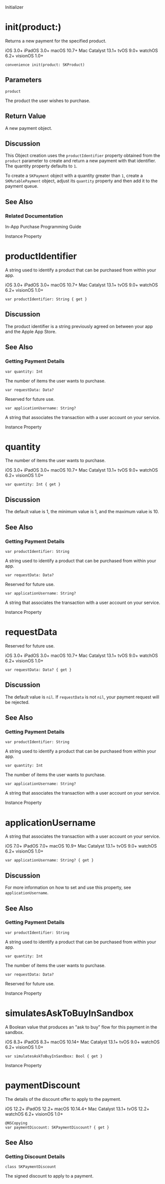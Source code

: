 Initializer

# init(product:)

Returns a new payment for the specified product.

iOS 3.0+  iPadOS 3.0+  macOS 10.7+  Mac Catalyst 13.1+  tvOS 9.0+  watchOS
6.2+  visionOS 1.0+

    
    
    convenience init(product: SKProduct)

##  Parameters

`product`

    

The product the user wishes to purchase.

## Return Value

A new payment object.

## Discussion

This Object creation uses the `productIdentifier` property obtained from the
`product` parameter to create and return a new payment with that identifier.
The quantity property defaults to `1`.

To create a `SKPayment` object with a quantity greater than `1`, create a
`SKMutablePayment` object, adjust its `quantity` property and then add it to
the payment queue.

## See Also

### Related Documentation

In-App Purchase Programming Guide

Instance Property

# productIdentifier

A string used to identify a product that can be purchased from within your
app.

iOS 3.0+  iPadOS 3.0+  macOS 10.7+  Mac Catalyst 13.1+  tvOS 9.0+  watchOS
6.2+  visionOS 1.0+

    
    
    var productIdentifier: String { get }

## Discussion

The product identifier is a string previously agreed on between your app and
the Apple App Store.

## See Also

### Getting Payment Details

`var quantity: Int`

The number of items the user wants to purchase.

`var requestData: Data?`

Reserved for future use.

`var applicationUsername: String?`

A string that associates the transaction with a user account on your service.

Instance Property

# quantity

The number of items the user wants to purchase.

iOS 3.0+  iPadOS 3.0+  macOS 10.7+  Mac Catalyst 13.1+  tvOS 9.0+  watchOS
6.2+  visionOS 1.0+

    
    
    var quantity: Int { get }

## Discussion

The default value is 1, the minimum value is 1, and the maximum value is 10.

## See Also

### Getting Payment Details

`var productIdentifier: String`

A string used to identify a product that can be purchased from within your
app.

`var requestData: Data?`

Reserved for future use.

`var applicationUsername: String?`

A string that associates the transaction with a user account on your service.

Instance Property

# requestData

Reserved for future use.

iOS 3.0+  iPadOS 3.0+  macOS 10.7+  Mac Catalyst 13.1+  tvOS 9.0+  watchOS
6.2+  visionOS 1.0+

    
    
    var requestData: Data? { get }

## Discussion

The default value is `nil`. If `requestData` is not `nil`, your payment
request will be rejected.

## See Also

### Getting Payment Details

`var productIdentifier: String`

A string used to identify a product that can be purchased from within your
app.

`var quantity: Int`

The number of items the user wants to purchase.

`var applicationUsername: String?`

A string that associates the transaction with a user account on your service.

Instance Property

# applicationUsername

A string that associates the transaction with a user account on your service.

iOS 7.0+  iPadOS 7.0+  macOS 10.9+  Mac Catalyst 13.1+  tvOS 9.0+  watchOS
6.2+  visionOS 1.0+

    
    
    var applicationUsername: String? { get }

## Discussion

For more information on how to set and use this property, see
`applicationUsername`.

## See Also

### Getting Payment Details

`var productIdentifier: String`

A string used to identify a product that can be purchased from within your
app.

`var quantity: Int`

The number of items the user wants to purchase.

`var requestData: Data?`

Reserved for future use.

Instance Property

# simulatesAskToBuyInSandbox

A Boolean value that produces an "ask to buy" flow for this payment in the
sandbox.

iOS 8.3+  iPadOS 8.3+  macOS 10.14+  Mac Catalyst 13.1+  tvOS 9.0+  watchOS
6.2+  visionOS 1.0+

    
    
    var simulatesAskToBuyInSandbox: Bool { get }

Instance Property

# paymentDiscount

The details of the discount offer to apply to the payment.

iOS 12.2+  iPadOS 12.2+  macOS 10.14.4+  Mac Catalyst 13.1+  tvOS 12.2+
watchOS 6.2+  visionOS 1.0+

    
    
    @NSCopying
    var paymentDiscount: SKPaymentDiscount? { get }

## See Also

### Getting Discount Details

`class SKPaymentDiscount`

The signed discount to apply to a payment.

